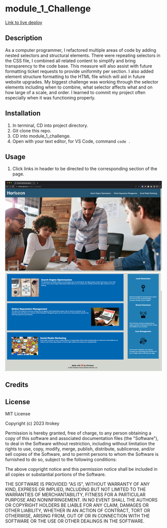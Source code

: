 # module_1_Challenge

[Link to live deploy](https://ltrokey.github.io/module_1_Challenge/)

## Description

As a computer programmer, I refactored multiple areas of code by adding nested selectors and structural elements. There were repeating selectors in the CSS file, I combined all related content to simplify and bring transparency to the code base. This measure will also assist with future formatting ticket requests to provide uniformity per section. I also added element structure formatting to the HTML file which will aid in future website upgrades. My biggest challenge was working through the selector elements including when to combine, what selector affects what and on how large of a scale, and order. I learned to commit my project often especially when it was functioning properly.

## Installation

1. In terminal, CD into project directory.
2. Git clone this repo.
3. CD into module_1_challenge.
4. Open with your text editor, for VS Code, command `code .`

## Usage

1. Click links in header to be directed to the corresponding section of the page.

![Top Section](assets/images/deployed_top_section.png)
![Bottom Section](assets/images/deployed_bottom_section.png)

## Credits

## License

MIT License

Copyright (c) 2023 ltrokey

Permission is hereby granted, free of charge, to any person obtaining a copy
of this software and associated documentation files (the "Software"), to deal
in the Software without restriction, including without limitation the rights
to use, copy, modify, merge, publish, distribute, sublicense, and/or sell
copies of the Software, and to permit persons to whom the Software is
furnished to do so, subject to the following conditions:

The above copyright notice and this permission notice shall be included in all
copies or substantial portions of the Software.

THE SOFTWARE IS PROVIDED "AS IS", WITHOUT WARRANTY OF ANY KIND, EXPRESS OR
IMPLIED, INCLUDING BUT NOT LIMITED TO THE WARRANTIES OF MERCHANTABILITY,
FITNESS FOR A PARTICULAR PURPOSE AND NONINFRINGEMENT. IN NO EVENT SHALL THE
AUTHORS OR COPYRIGHT HOLDERS BE LIABLE FOR ANY CLAIM, DAMAGES OR OTHER
LIABILITY, WHETHER IN AN ACTION OF CONTRACT, TORT OR OTHERWISE, ARISING FROM,
OUT OF OR IN CONNECTION WITH THE SOFTWARE OR THE USE OR OTHER DEALINGS IN THE
SOFTWARE.
